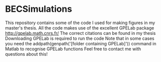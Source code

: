 # BECSimulations

This repository contains some of the code I used for making figures in my master's thesis.
All the code makes use of the excellent GPELab package http://gpelab.math.cnrs.fr/
The correct citations can be found in my thesis
Downloading GPELab is required to run the code
Note that in some cases you need the addpath(genpath('[folder containing GPELab]')) command in Matlab to recognise GPELab functions
Feel free to contact me with questions about this!
